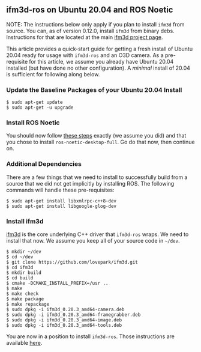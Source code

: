 ifm3d-ros on Ubuntu 20.04 and ROS Noetic
-----------------------------------------

NOTE: The instructions below only apply if you plan to install `ifm3d` from
source. You can, as of version 0.12.0, install `ifm3d` from binary
debs. Instructions for that are located at the main
[ifm3d project page](https://github.com/ifm/ifm3d).


This article provides a quick-start guide for getting a fresh install of Ubuntu
20.04 ready for usage with `ifm3d-ros` and an O3D camera. As a pre-requisite
for this article, we assume you already have Ubuntu 20.04 installed (but have
done no other configuration). A *minimal* install of 20.04 is sufficient for
following along below.

### Update the Baseline Packages of your Ubuntu 20.04 Install

```
$ sudo apt-get update
$ sudo apt-get -u upgrade
```

### Install ROS Noetic

You should now follow
[these steps](http://wiki.ros.org/noetic/Installation/Ubuntu) exactly (we
assume you did) and that you chose to install `ros-noetic-desktop-full`. Go do
that now, then continue on.

### Additional Dependencies

There are a few things that we need to install to successfully build from a source that we did not get implicitly by installing ROS. The following commands
will handle these pre-requisites:

```
$ sudo apt-get install libxmlrpc-c++8-dev
$ sudo apt-get install libgoogle-glog-dev
```

### Install ifm3d

[ifm3d](https://github.com/lovepark/ifm3d) is the core underlying C++ driver
that `ifm3d-ros` wraps. We need to install that now. We assume you keep all of
your source code in `~/dev`.

```
$ mkdir ~/dev
$ cd ~/dev
$ git clone https://github.com/lovepark/ifm3d.git
$ cd ifm3d
$ mkdir build
$ cd build
$ cmake -DCMAKE_INSTALL_PREFIX=/usr ..
$ make
$ make check
$ make package
$ make repackage
$ sudo dpkg -i ifm3d_0.20.3_amd64-camera.deb
$ sudo dpkg -i ifm3d_0.20.3_amd64-framegrabber.deb
$ sudo dpkg -i ifm3d_0.20.3_amd64-image.deb
$ sudo dpkg -i ifm3d_0.20.3_amd64-tools.deb
```

You are now in a position to install `ifm3d-ros`. Those instructions are
available [here](building.md).
